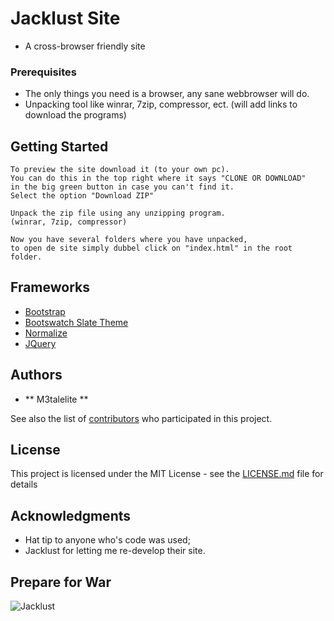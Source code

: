 # Jacklust Site

* A cross-browser friendly site

### Prerequisites

* The only things you need is a browser, any sane webbrowser will do.
* Unpacking tool like winrar, 7zip, compressor, ect. (will add links to download the programs)

## Getting Started

```
To preview the site download it (to your own pc).
You can do this in the top right where it says "CLONE OR DOWNLOAD"
in the big green button in case you can't find it.
Select the option "Download ZIP"

Unpack the zip file using any unzipping program.
(winrar, 7zip, compressor)

Now you have several folders where you have unpacked, 
to open de site simply dubbel click on "index.html" in the root folder.
```

## Frameworks
* [Bootstrap](https://getbootstrap.com/)
* [Bootswatch Slate Theme](https://bootswatch.com/slate/)
* [Normalize](https://necolas.github.io/normalize.css/)
* [JQuery](https://jquery.com/)

## Authors

* ** M3talelite **

See also the list of [contributors](https://github.com/Jacklust/contributors) who participated in this project.

## License

This project is licensed under the MIT License - see the [LICENSE.md](LICENSE.md) file for details

## Acknowledgments

* Hat tip to anyone who's code was used;
* Jacklust for letting me re-develop their site.

## Prepare for War

![Jacklust](https://scontent-amt2-1.xx.fbcdn.net/v/t1.0-9/15673055_1162744440507266_1513757156264181654_n.jpg?oh=a6d8de1512b67b683e05aae9e4dd1769&oe=59995876)
